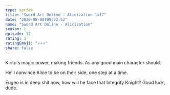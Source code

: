 ```yaml
--- 
type: series 
title: "Sword Art Online - Alicization 1x17" 
date: "2020-08-08T09:22:52" 
name: "Sword Art Online - Alicization" 
season: 1 
episode: 17 
rating: 3 
ratingEmoji: "⭐️⭐️⭐️" 
share: false 
---
```


Kirito's magic power, making friends. As any good main character should.

He'll convince Alice to be on their side, one step at a time.

Eugeo is in deep shit now, how will he face that Integrity Knight? Good luck, dude.
